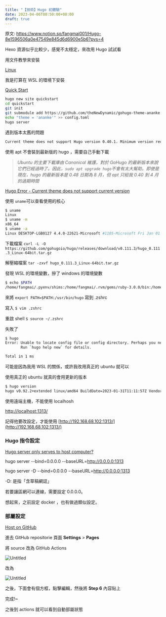 ```yaml
---
title: "【技術】Hugo 初體驗"
date: 2023-04-06T00:50:00+08:00
draft: true
---
```


原文: https://www.notion.so/fangmai001/Hugo-8e1596506a0e47549e845d6d6900e5b6?pvs=4

Hexo 資源似乎比較少，感覺不太穩定，來改用 Hugo 試試看

用文件教學來安裝

[Linux](https://gohugo.io/installation/linux/)

我是打算在 WSL 的環境下安裝

[Quick Start](https://gohugo.io/getting-started/quick-start/)

```bash
hugo new site quickstart
cd quickstart
git init
git submodule add https://github.com/theNewDynamic/gohugo-theme-ananke themes/ananke
echo "theme = 'ananke'" >> config.toml
hugo server
```

遇到版本太舊的問題

```bash
Current theme does not support Hugo version 0.40.1. Minimum version required is 0.84.0
```

使用 apt 不會裝到最新版的 hugo ，需要自己手動下載

> *Ubuntu 的主要下載庫由 Canonical 維護，對於 GoHugo 的最新版本來說它們已經過時了。因此，`sudo apt upgrade hugo`不會有太大幫助。即使是現在，hugo 的最新版本是 0.48 日期為 8 月，但 apt 只給我 0.40 到 4 月的過期時間*
> 

[Hugo Error - Current theme does not support current version](https://stackoverflow.com/questions/46146268/hugo-error-current-theme-does-not-support-current-version)

使用 `uname`可以查看使用的核心

```bash
$ uname
Linux
$ uname -m
x86_64
$ uname -a
Linux DESKTOP-LGB0127 4.4.0-22621-Microsoft #1105-Microsoft Fri Jan 01 08:00:00 PST 2016 x86_64 x86_64 x86_64 GNU/Linux
```

下載檔案 `curl -L -O https://github.com/gohugoio/hugo/releases/download/v0.111.3/hugo_0.111.3_Linux-64bit.tar.gz`

解壓縮檔案 `tar -zxvf hugo_0.111.3_Linux-64bit.tar.gz`

發現 WSL 的環境變數，摻了 windows 的環境變數

```bash
$ echo $PATH
/home/fangmai/.pyenv/shims:/home/fangmai/.rvm/gems/ruby-3.0.0/bin:/home/fangmai/.rvm/gems/ruby-3.0.0@global/bin:/home/fangmai/.rvm/rubies/ruby-3.0.0/bin:/home/fangmai/.local/bin:/home/fangmai/.pyenv/bin:/usr/local/sbin:/usr/local/bin:/usr/sbin:/usr/bin:/sbin:/bin:/usr/games:/usr/local/games:/mnt/c/Program Files/Common Files/Oracle/Java/javapath:/mnt/c/Program Files (x86)/NVIDIA Corporation/PhysX/Common:/mnt/c/Program Files (x86)/Common Files/Oracle/Java/javapath:/mnt/c/WINDOWS/system32:/mnt/c/WINDOWS:/mnt/c/WINDOWS/System32/Wbem:/mnt/c/WINDOWS/System32/WindowsPowerShell/v1.0/:/mnt/c/WINDOWS/System32/OpenSSH/:/mnt/c/Program Files/Git/cmd:/mnt/c/Program Files/nodejs/:/mnt/c/Program Files/dotnet/:/mnt/c/Users/fangm/AppData/Local/Programs/Python/Python39/Scripts/:/mnt/c/Users/fangm/AppData/Local/Programs/Python/Python39/:/mnt/c/Users/fangm/AppData/Local/Microsoft/WindowsApps:/mnt/c/Users/fangm/AppData/Local/Programs/Microsoft VS Code/bin:/mnt/c/Users/fangm/AppData/Roaming/npm:/mnt/c/Users/fangm/AppData/Local/GitHubDesktop/bin:/mnt/c/Program Files/JetBrains/IntelliJ IDEA Community Edition 2022.3.2/bin:/snap/bin:/home/fangmai/.rvm/bin:/home/fangmai/.rvm/bin:/home/fangmai/.rvm/bin:/usr/local/go/bin:/home/fangmai/.rvm/bin:/usr/bin/hugo
```

來將 `export PATH=$PATH:/usr/bin/hugo` 寫到 .zshrc

寫入 `$ vim .zshrc`

重啟 shell `$ source ~/.zshrc`

失敗了

```bash
$ hugo
Error: Unable to locate config file or config directory. Perhaps you need to create a new site.
       Run `hugo help new` for details.

Total in 1 ms
```

可能是因為我用 WSL 的關係，或許我改用真正的 ubuntu 就可以

使用真正的 ubuntu 就真的會用更新的版本

```bash
$ hugo version
hugo v0.92.2+extended linux/amd64 BuildDate=2023-01-31T11:11:57Z VendorInfo=ubuntu:0.92.2-1ubuntu0.1
```

使用遠端主機，不能使用 localhosh

[http://localhost:1313/](http://localhost:1313/)

記得他要改設定，才能使用 [http://192.168.68.102:1313/](http://192.168.68.102:1313/)

### Hugo 指令設定

[Hugo server only serves to host computer?](https://discourse.gohugo.io/t/hugo-server-only-serves-to-host-computer/5664/11)

hugo server --bind=0.0.0.0 --baseURL=http://0.0.0.0:1313

hugo server -D --bind=0.0.0.0 --baseURL=http://0.0.0.0:1313

-D: 是指「含草稿網誌」

若要讓區網可以連線，需要設定 0.0.0.0。

想起來，之前設定 docker ，也有做過類似設定。

### 部屬設定

[Host on GitHub](https://gohugo.io/hosting-and-deployment/hosting-on-github/)

進去 GitHub repositorie 頁面 **Settings** > **Pages**

將 source 改為 GitHub Actions

![Untitled](https://s3-us-west-2.amazonaws.com/secure.notion-static.com/fdf0282d-4a7c-42ce-9dec-56cbcde8c9af/Untitled.png)

改為

![Untitled](https://s3-us-west-2.amazonaws.com/secure.notion-static.com/530cb863-83bf-4516-b785-96605d61b08c/Untitled.png)

之後，下面會有個方框，點擊編輯，然後將 **Step 6** 內容貼上

完成!~

之後到 actions 就可以看到自動部屬狀態
